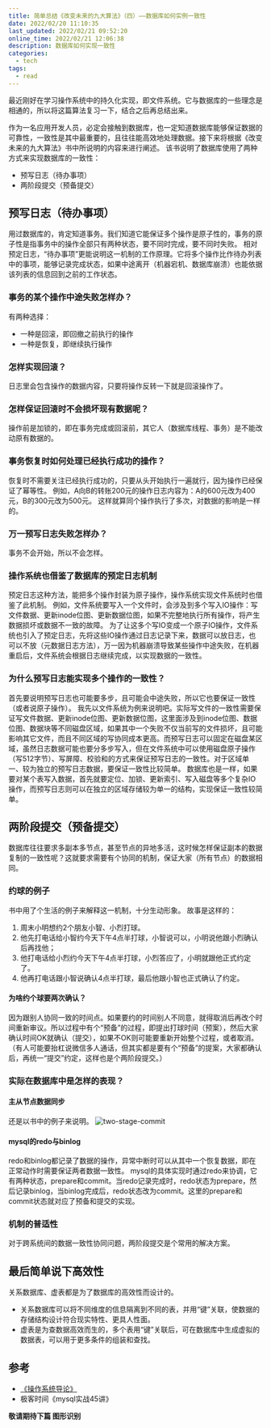 ```yaml
---
title: 简单总结《改变未来的九大算法》（四）——数据库如何实例一致性
date: 2022/02/20 11:10:35
last_updated: 2022/02/21 09:52:20
online_time: 2022/02/21 12:06:38
description: 数据库如何实现一致性
categories:
  - tech
tags:
  - read
---
```


最近刚好在学习操作系统中的持久化实现，即文件系统。它与数据库的一些理念是相通的，所以将这篇算法复习一下，结合之后再总结出来。

<!-- more -->

作为一名应用开发人员，必定会接触到数据库，也一定知道数据库能够保证数据的可靠性，一致性是其中最重要的，且往往能高效地处理数据。接下来将根据《改变未来的九大算法》书中所说明的内容来进行阐述。
该书说明了数据库使用了两种方式来实现数据库的一致性：
* 预写日志（待办事项）
* 两阶段提交（预备提交）

## 预写日志（待办事项）
用过数据库的，肯定知道事务。我们知道它能保证多个操作是原子性的，事务的原子性是指事务中的操作全部只有两种状态，要不同时完成，要不同时失败。
相对预定日志，“待办事项”更能说明这一机制的工作原理。它将多个操作比作待办列表中的事项，能够记录完成状态，如果中途离开（机器宕机、数据库崩溃）也能依据该列表的信息回到之前的工作状态。

### 事务的某个操作中途失败怎样办？
有两种选择：
* 一种是回滚，即回撤之前执行的操作
* 一种是恢复，即继续执行操作

### 怎样实现回滚？
日志里会包含操作的数据内容，只要将操作反转一下就是回滚操作了。

### 怎样保证回滚时不会损坏现有数据呢？
操作前是加锁的，即在事务完成或回滚前，其它人（数据库线程、事务）是不能改动原有数据的。

### 事务恢复时如何处理已经执行成功的操作？
恢复时不需要关注已经执行成功的，只要从头开始执行一遍就行，因为操作已经保证了幂等性。
例如，A向B的转账200元的操作日志内容为：A的600元改为400元，B的300元改为500元。
这样就算同个操作执行了多次，对数据的影响是一样的。

### 万一预写日志失败怎样办？
事务不会开始，所以不会怎样。

### 操作系统也借鉴了数据库的预定日志机制
预定日志这种方法，能把多个操作封装为原子操作，操作系统实现文件系统时也借鉴了此机制。
例如，文件系统要写入一个文件时，会涉及到多个写入IO操作：写文件数据、更新inode位图、更新数据位图，如果不完整地执行所有操作，将产生数据损坏或数据不一致的故障。
为了让这多个写IO变成一个原子IO操作，文件系统也引入了预定日志，先将这些IO操作通过日志记录下来，数据可以放日志，也可以不放（元数据日志方法），万一因为机器崩溃导致某些操作中途失败，在机器重启后，文件系统会根据日志继续完成，以实现数据的一致性。

### 为什么预写日志能实现多个操作的一致性？
首先要说明预写日志也可能要多步，且可能会中途失败，所以它也要保证一致性（或者说原子操作）。
我先以文件系统为例来说明吧。实际写文件的一致性需要保证写文件数据、更新inode位图、更新数据位图，这里面涉及到inode位图、数据位图、数据块等不同磁盘区域，如果其中一个失败不仅当前写的文件损坏，且可能影响其它文件，而且不同区域的写协同成本更高。而预写日志可以固定在磁盘某区域，虽然日志数据可能也要分多步写入，但在文件系统中可以使用磁盘原子操作（写512字节）、写屏障、校验和的方式来保证预写日志的一致性。对于区域单一、较为独立的预写日志数据，要保证一致性比较简单。
数据库也是一样，如果要对某个表写入数据，首先就要定位、加锁、更新索引、写入磁盘等多个复杂IO操作，而预写日志则可以在独立的区域存储较为单一的结构，实现保证一致性较简单。


## 两阶段提交（预备提交）
数据库往往要求多副本多节点，甚至节点的异地多活，这时候怎样保证副本的数据复制的一致性呢？这就要求需要有个协同的机制，保证大家（所有节点）的数据相同。
### 约球的例子
书中用了个生活的例子来解释这一机制，十分生动形象。
故事是这样的：
1. 周末小明想约2个朋友小智、小烈打球。
2. 他先打电话给小智约今天下午4点半打球，小智说可以，小明说他跟小烈确认后再找他；
3. 他打电话给小烈约今天下午4点半打球，小烈答应了，小明就跟他正式约定了。
4. 他再打电话跟小智说确认4点半打球，最后他跟小智也正式确认了约定。

#### 为啥约个球要两次确认？
因为跟别人协同一致的时间点。如果要约的时间别人不同意，就得取消后再改个时间重新审议。所以过程中有个“预备”的过程，即提出打球时间（预案），然后大家确认时间OK就确认（提交），如果不OK则可能要重新开始整个过程，或者取消。
（有人可能要抬杠说微信多人通话，但其实都是要有个“预备”的提案，大家都确认后，再统一“提交”约定，这样也是个两阶段提交。）

### 实际在数据库中是怎样的表现？
#### 主从节点数据同步
还是以书中的例子来说明。
![two-stage-commit](https://yrw-blog.oss-cn-shenzhen.aliyuncs.com/article-img/20220220/62923b0a-117a-476a-82f5-f9ead45db0e7--two-stage-submit.jpg "two-stage-commit")

#### mysql的redo与binlog
redo和binlog都记录了数据的操作，异常中断时可以从其中一个恢复数据，即在正常动作时需要保证两者数据一致性。
mysql的具体实现时通过redo来协调，它有两种状态，prepare和commit。当redo记录完成时，redo状态为prepare，然后记录binlog，当binlog完成后，redo状态改为commit。这里的prepare和commit状态就对应了预备和提交的实现。

### 机制的普适性
对于跨系统间的数据一致性协同问题，两阶段提交是个常用的解决方案。

## 最后简单说下高效性
关系数据库、虚表都是为了数据库的高效性而设计的。
* 关系数据库可以将不同维度的信息隔离到不同的表，并用“键”关联，使数据的存储结构设计符合现实特性、更具人性面。
* 虚表是为查数据高效而生的，多个表用“键”关联后，可在数据库中生成虚拟的数据表，可以用于更多条件的组装和查找。

## 参考
* [《操作系统导论》](https://book.douban.com/subject/33463930/)
* 极客时间《mysql实战45讲》

**敬请期待下篇 图形识别**
